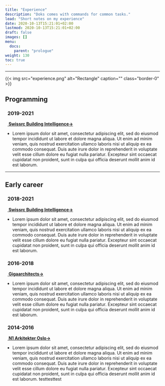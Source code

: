 ```yaml
---
title: "Experience"
description: "Doks comes with commands for common tasks."
lead: "Short notes on my experience"
date: 2020-10-13T15:21:01+02:00
lastmod: 2020-10-13T15:21:01+02:00
draft: false
images: []
menu:
  docs:
    parent: "prologue"
weight: 130
toc: true
---
```


---

{{< img src="experience.png" alt="Rectangle" caption="<em></em>" class="border-0" >}}

## <b>Programming</b>
### &nbsp;&nbsp;2019-2021
&nbsp;&nbsp;<b><a href="https://www.swissroc.ch/" target="_blank"> Swissrc Building Intelligence→</a></b>
* Lorem ipsum dolor sit amet, consectetur adipiscing elit, sed do eiusmod tempor incididunt ut labore et dolore magna aliqua. Ut enim ad minim veniam, quis nostrud exercitation ullamco laboris nisi ut aliquip ex ea commodo consequat. Duis aute irure dolor in reprehenderit in voluptate velit esse cillum dolore eu fugiat nulla pariatur. Excepteur sint occaecat cupidatat non proident, sunt in culpa qui officia deserunt mollit anim id est laborum.
---
## <b>Early career</b>
### &nbsp;&nbsp;2018-2021
&nbsp;&nbsp;<b><a href="https://www.swissroc.ch/" target="_blank"> Swissrc Building Intelligence→</a></b>
* Lorem ipsum dolor sit amet, consectetur adipiscing elit, sed do eiusmod tempor incididunt ut labore et dolore magna aliqua. Ut enim ad minim veniam, quis nostrud exercitation ullamco laboris nisi ut aliquip ex ea commodo consequat. Duis aute irure dolor in reprehenderit in voluptate velit esse cillum dolore eu fugiat nulla pariatur. Excepteur sint occaecat cupidatat non proident, sunt in culpa qui officia deserunt mollit anim id est laborum.
### &nbsp;&nbsp;2016-2018
&nbsp;&nbsp;<b><a href="https://www.gigaarchitekci.pl/" target="_blank"> Gigaarchitects→</a></b>
* Lorem ipsum dolor sit amet, consectetur adipiscing elit, sed do eiusmod tempor incididunt ut labore et dolore magna aliqua. Ut enim ad minim veniam, quis nostrud exercitation ullamco laboris nisi ut aliquip ex ea commodo consequat. Duis aute irure dolor in reprehenderit in voluptate velit esse cillum dolore eu fugiat nulla pariatur. Excepteur sint occaecat cupidatat non proident, sunt in culpa qui officia deserunt mollit anim id est laborum.
### &nbsp;&nbsp;2014-2016
&nbsp;&nbsp;<b><a href="https://www.arch.pw.edu.pl/" target="_blank"> N1 Arkitekter Oslo→</a></b>
* Lorem ipsum dolor sit amet, consectetur adipiscing elit, sed do eiusmod tempor incididunt ut labore et dolore magna aliqua. Ut enim ad minim veniam, quis nostrud exercitation ullamco laboris nisi ut aliquip ex ea commodo consequat. Duis aute irure dolor in reprehenderit in voluptate velit esse cillum dolore eu fugiat nulla pariatur. Excepteur sint occaecat cupidatat non proident, sunt in culpa qui officia deserunt mollit anim id est laborum.
testtesttest
